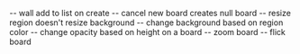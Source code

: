 -- wall add to list on create
-- cancel new board creates null board
-- resize region doesn't resize background
-- change background based on region color
-- change opacity based on height on a board
-- zoom board
-- flick board
